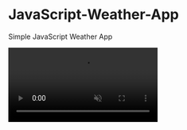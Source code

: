 # JavaScript-Weather-App
 Simple JavaScript Weather App

<video src="Readme-Assets/JavaScript-Weather-App.mkv" muted></video>
